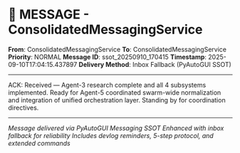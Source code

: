 # 📨 MESSAGE - ConsolidatedMessagingService

**From**: ConsolidatedMessagingService
**To**: ConsolidatedMessagingService
**Priority**: NORMAL
**Message ID**: ssot_20250910_170415
**Timestamp**: 2025-09-10T17:04:15.437897
**Delivery Method**: Inbox Fallback (PyAutoGUI SSOT)

---

ACK: Received — Agent-3 research complete and all 4 subsystems implemented. Ready for Agent-5 coordinated swarm-wide normalization and integration of unified orchestration layer. Standing by for coordination directives.

---

*Message delivered via PyAutoGUI Messaging SSOT*
*Enhanced with inbox fallback for reliability*
*Includes devlog reminders, 5-step protocol, and extended commands*
